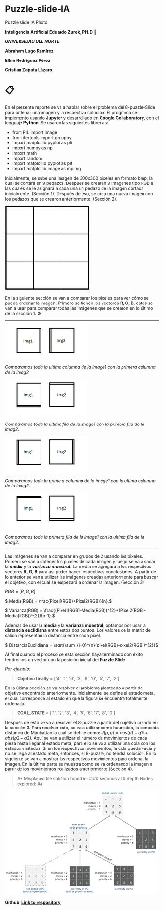 # Puzzle-slide-IA
Puzzle slide IA Photo




**Inteligencia Artificial Eduardo Zurek, PH.D** 🚀

***UNIVERSIDAD DEL NORTE***

**Abraham Lugo Ramírez**

**Elkin Rodríguez Pérez**

**Cristian Zapata Lázaro**

# 📋
En el presente reporte se va a hablar sobre el problema del 8-puzzle-Slide para ordenar una imagen y la respectiva solución. El programa se implemento usando **Jupyter** y desarrollado en **Google Collaboratory**, con el lenguaje **Python**. Se usaron las siguientes librerías:
- from PIL import Image
- from itertools import groupby
- import matplotlib.pyplot as plt
- import numpy as np
- import math
- import random
- import matplotlib.pyplot as plt
- import matplotlib.image as mpimg

Inicialmente, se sube una imagen de 300x300 pixeles en formato bmp, la cual se cortará en 9 pedazos. Después se crearán 9 imágenes tipo RGB a las cuales se le asignará a cada una un pedazo de la imagen cortada inicialmente. (Sección 1). Después de eso, se crea una nueva imagen con los pedazos que se crearon anteriormente. (Sección 2).

![enter image description here](https://raw.githubusercontent.com/AbrahamLugoRamirez/Puzzle-slide-IA/master/cuadro3x3.jpg)

En la siguiente sección se van a comparar los pixeles para ver cómo se puede ordenar la imagen. Primero se tienen los vectores **R, G, B**, estos se van a usar para comparar todas las imágenes que se crearon en lo último de la sección 1. ⚙️



---  

![enter image description here](https://raw.githubusercontent.com/AbrahamLugoRamirez/Puzzle-slide-IA/master/Opc1.png)
  
 *Comparamos toda la ultima columna de la image1 con la primera columna de la imag2*

![enter image description here](https://raw.githubusercontent.com/AbrahamLugoRamirez/Puzzle-slide-IA/master/Opc2.png)

  
 *Comparamos toda la ultima fila de la image1 con la primera fila de la imag2.*
  

![enter image description here](https://raw.githubusercontent.com/AbrahamLugoRamirez/Puzzle-slide-IA/master/Opc3.png)

*Comparamos toda la primera columna de la image1 con la ultima columna de la imag2.*
  

![enter image description here](https://raw.githubusercontent.com/AbrahamLugoRamirez/Puzzle-slide-IA/master/Opc4.png)

*Comparamos toda la primera fila de la image1 con la ultima fila de la imag2.*




---



Las imágenes se van a comparar en grupos de 2 usando los pixeles. Primero se van a obtener los píxeles de cada imagen y luego se va a sacar la ***media*** y la ***varianza muestral***. La media se agregará a los respectivos vectores **R, G, B** para así poder hacer respectivas conclusiones. A partir de lo anterior se van a utilizar las imágenes creadas anteriormente para buscar el objetivo, con el cual se empezará a ordenar la imagen. (Sección 3)



$RGB = [R,G, B]$

$ Media(RGB) =  \frac{Pixel1(RGB)+Pixel2(RGB)}{n}.$


$ Varianza(RGB) = \frac{(Pixel1(RGB)-Media(RGB))^{2}+(Pixel2(RGB)-Media(RGB))^{2}}{n-1}.$

Ademas de usar la **media** y la **varianza muestral**, optamos por usar la **distancia euclidiana** entre estos dos puntos. Los valores de la matriz de salida representan la distancia entre cada píxel.

$ DistanciaEuclidiana = \sqrt{\sum_{i=0}^{n}(pixel(RGB)-pixel2(RGB))^{2}}$

Al final cuando el proceso de esta sección haya terminado con éxito, tendremos un vector con la posición inicial del **Puzzle Slide**

*Por ejemplo:*

>  **Objetivo finally** = ['4', '1', '6', '3', '8', '0', '5', '7', '2']


En la última sección se va resolver el problema planteado a partir del objetivo encontrado anteriormente. Inicialmente, se define el estado meta, el cual corresponde al estado en que la figura se encuentra totalmente ordenada.

  

>  **GOAL_STATE** = ['1', '2', '3', '4', '5', '6', '7', '8', '0']

Después de esto se va a resolver el 8-puzzle a partir del objetivo creado en la sección 3. Para resolver esto, se va a utilizar como heurística, la conocida distancia de Manhattan la cual se define como: $d(p,q) = abs(p1-q1) + abs(p2-q2).$ Aquí se van a utilizar el número de movimientos de cada pieza hasta llegar al estado meta, para ello se vá a utilizar una cola con los estados visitados. Si en los respectivos movimientos, la cola queda vacía y no se llega al estado meta, entonces, el 8-puzzle, no tendrá solución.
En lo siguiente se van a mostrar los respectivos movimientos para ordenar la imagen. En la última parte se muestra como se va ordenando la imagen a partir de los movimientos realizados anteriormente.(Sección 4).

> A* Misplaced tile solution found in: #.## seconds at # depth 
> Nodes explored: ##

![enter image description here](https://raw.githubusercontent.com/AbrahamLugoRamirez/Puzzle-slide-IA/master/manhattan.png)


**Github: [Link to respository](https://github.com/AbrahamLugoRamirez/Puzzle-slide-IA)**
